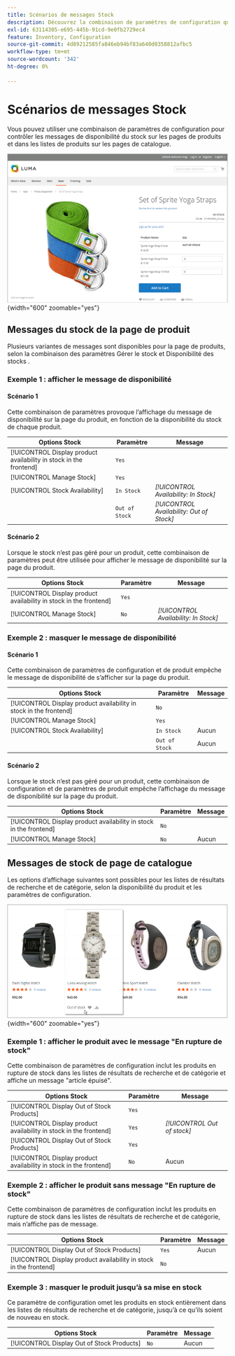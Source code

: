 ```yaml
---
title: Scénarios de messages Stock
description: Découvrez la combinaison de paramètres de configuration qui contrôlent les messages de disponibilité du stock sur les pages de produits et dans les listes de produits sur les pages de catalogue.
exl-id: 63114305-e695-445b-91cd-9e0fb2729ec4
feature: Inventory, Configuration
source-git-commit: 4d89212585fa846eb94bf83a640d0358812afbc5
workflow-type: tm+mt
source-wordcount: '342'
ht-degree: 0%

---
```


# Scénarios de messages Stock

Vous pouvez utiliser une combinaison de paramètres de configuration pour contrôler les messages de disponibilité du stock sur les pages de produits et dans les listes de produits sur les pages de catalogue.

![Produit groupé avec message &quot;En rupture de stock&quot;](assets/storefront-out-of-stock-message.png){width="600" zoomable="yes"}

## Messages du stock de la page de produit

Plusieurs variantes de messages sont disponibles pour la page de produits, selon la combinaison des paramètres Gérer le stock et Disponibilité des stocks .

### Exemple 1 : afficher le message de disponibilité

#### Scénario 1

Cette combinaison de paramètres provoque l’affichage du message de disponibilité sur la page du produit, en fonction de la disponibilité du stock de chaque produit.

| Options Stock | Paramètre | Message |
|--|--|--|
| [!UICONTROL Display product availability in stock in the frontend] | `Yes` | |
| [!UICONTROL Manage Stock] | `Yes` | |
| [!UICONTROL Stock Availability] | `In Stock` | _[!UICONTROL Availability: In Stock]_ |
| | `Out of Stock` | _[!UICONTROL Availability: Out of Stock]_ |

#### Scénario 2

Lorsque le stock n’est pas géré pour un produit, cette combinaison de paramètres peut être utilisée pour afficher le message de disponibilité sur la page du produit.

| Options Stock | Paramètre | Message |
|--|--|--|
| [!UICONTROL Display product availability in stock in the frontend] | `Yes` |  |
| [!UICONTROL Manage Stock] | `No` | _[!UICONTROL Availability: In Stock]_ |

### Exemple 2 : masquer le message de disponibilité

#### Scénario 1

Cette combinaison de paramètres de configuration et de produit empêche le message de disponibilité de s’afficher sur la page du produit.

| Options Stock | Paramètre | Message |
|--|--|--|
| [!UICONTROL Display product availability in stock in the frontend] | `No` |  |
| [!UICONTROL Manage Stock] | `Yes` |  |
| [!UICONTROL Stock Availability] | `In Stock` | Aucun |
|  | `Out of Stock` | Aucun |

#### Scénario 2

Lorsque le stock n’est pas géré pour un produit, cette combinaison de configuration et de paramètres de produit empêche l’affichage du message de disponibilité sur la page du produit.

| Options Stock | Paramètre | Message |
|--|--|--|
| [!UICONTROL Display product availability in stock in the frontend] | `No` |  |
| [!UICONTROL Manage Stock] | `No` | Aucun |

## Messages de stock de page de catalogue

Les options d’affichage suivantes sont possibles pour les listes de résultats de recherche et de catégorie, selon la disponibilité du produit et les paramètres de configuration.

![Message d’état en rupture de stock sur la page de catégorie](assets/storefront-out-of-stock-catalog-page.png){width="600" zoomable="yes"}

### Exemple 1 : afficher le produit avec le message &quot;En rupture de stock&quot;

Cette combinaison de paramètres de configuration inclut les produits en rupture de stock dans les listes de résultats de recherche et de catégorie et affiche un message &quot;article épuisé&quot;.

| Options Stock | Paramètre | Message |
|--|--|--|
| [!UICONTROL Display Out of Stock Products] | `Yes` |  |
| [!UICONTROL Display product availability in stock in the frontend] | `Yes` | _[!UICONTROL Out of stock]_ |
| [!UICONTROL Display Out of Stock Products] | `Yes` |  |
| [!UICONTROL Display product availability in stock in the frontend] | `No` | Aucun |

### Exemple 2 : afficher le produit sans message &quot;En rupture de stock&quot;

Cette combinaison de paramètres de configuration inclut les produits en rupture de stock dans les listes de résultats de recherche et de catégorie, mais n’affiche pas de message.

| Options Stock | Paramètre | Message |
|--|--|--|
| [!UICONTROL Display Out of Stock Products] | `Yes` | Aucun |
| [!UICONTROL Display product availability in stock in the frontend] | `No` |  |

### Exemple 3 : masquer le produit jusqu’à sa mise en stock

Ce paramètre de configuration omet les produits en stock entièrement dans les listes de résultats de recherche et de catégorie, jusqu’à ce qu’ils soient de nouveau en stock.

| Options Stock | Paramètre | Message |
|--|--|--|
| [!UICONTROL Display Out of Stock Products] | `No` | Aucun |
